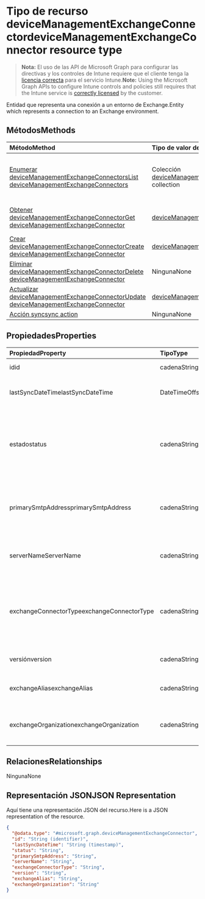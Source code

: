# <a name="devicemanagementexchangeconnector-resource-type"></a><span data-ttu-id="81092-101">Tipo de recurso deviceManagementExchangeConnector</span><span class="sxs-lookup"><span data-stu-id="81092-101">deviceManagementExchangeConnector resource type</span></span>

> <span data-ttu-id="81092-102">**Nota:** El uso de las API de Microsoft Graph para configurar las directivas y los controles de Intune requiere que el cliente tenga la [licencia correcta](https://go.microsoft.com/fwlink/?linkid=839381) para el servicio Intune.</span><span class="sxs-lookup"><span data-stu-id="81092-102">**Note:** Using the Microsoft Graph APIs to configure Intune controls and policies still requires that the Intune service is [correctly licensed](https://go.microsoft.com/fwlink/?linkid=839381) by the customer.</span></span>

<span data-ttu-id="81092-103">Entidad que representa una conexión a un entorno de Exchange.</span><span class="sxs-lookup"><span data-stu-id="81092-103">Entity which represents a connection to an Exchange environment.</span></span>
## <a name="methods"></a><span data-ttu-id="81092-104">Métodos</span><span class="sxs-lookup"><span data-stu-id="81092-104">Methods</span></span>
|<span data-ttu-id="81092-105">Método</span><span class="sxs-lookup"><span data-stu-id="81092-105">Method</span></span>|<span data-ttu-id="81092-106">Tipo de valor devuelto</span><span class="sxs-lookup"><span data-stu-id="81092-106">Return Type</span></span>|<span data-ttu-id="81092-107">Descripción</span><span class="sxs-lookup"><span data-stu-id="81092-107">Description</span></span>|
|:---|:---|:---|
|[<span data-ttu-id="81092-108">Enumerar deviceManagementExchangeConnectors</span><span class="sxs-lookup"><span data-stu-id="81092-108">List deviceManagementExchangeConnectors</span></span>](../api/intune_onboarding_devicemanagementexchangeconnector_list.md)|<span data-ttu-id="81092-109">Colección [deviceManagementExchangeConnector](../resources/intune_onboarding_devicemanagementexchangeconnector.md)</span><span class="sxs-lookup"><span data-stu-id="81092-109">[deviceManagementExchangeConnector](../resources/intune_onboarding_devicemanagementexchangeconnector.md) collection</span></span>|<span data-ttu-id="81092-110">Enumere las propiedades y las relaciones de los objetos [deviceManagementExchangeConnector](../resources/intune_onboarding_devicemanagementexchangeconnector.md).</span><span class="sxs-lookup"><span data-stu-id="81092-110">List properties and relationships of the [deviceManagementExchangeConnector](../resources/intune_onboarding_devicemanagementexchangeconnector.md) objects.</span></span>|
|[<span data-ttu-id="81092-111">Obtener deviceManagementExchangeConnector</span><span class="sxs-lookup"><span data-stu-id="81092-111">Get deviceManagementExchangeConnector</span></span>](../api/intune_onboarding_devicemanagementexchangeconnector_get.md)|[<span data-ttu-id="81092-112">deviceManagementExchangeConnector</span><span class="sxs-lookup"><span data-stu-id="81092-112">deviceManagementExchangeConnector</span></span>](../resources/intune_onboarding_devicemanagementexchangeconnector.md)|<span data-ttu-id="81092-113">Lea las propiedades y las relaciones del objeto [deviceManagementExchangeConnector](../resources/intune_onboarding_devicemanagementexchangeconnector.md).</span><span class="sxs-lookup"><span data-stu-id="81092-113">Read properties and relationships of [plannerTaskDetails](../resources/intune_onboarding_devicemanagementexchangeconnector.md) object.</span></span>|
|[<span data-ttu-id="81092-114">Crear deviceManagementExchangeConnector</span><span class="sxs-lookup"><span data-stu-id="81092-114">Create deviceManagementExchangeConnector</span></span>](../api/intune_onboarding_devicemanagementexchangeconnector_create.md)|[<span data-ttu-id="81092-115">deviceManagementExchangeConnector</span><span class="sxs-lookup"><span data-stu-id="81092-115">deviceManagementExchangeConnector</span></span>](../resources/intune_onboarding_devicemanagementexchangeconnector.md)|<span data-ttu-id="81092-116">Cree un objeto [deviceManagementExchangeConnector](../resources/intune_onboarding_devicemanagementexchangeconnector.md).</span><span class="sxs-lookup"><span data-stu-id="81092-116">Create a new [plannerBucket](../resources/intune_onboarding_devicemanagementexchangeconnector.md) object.</span></span>|
|[<span data-ttu-id="81092-117">Eliminar deviceManagementExchangeConnector</span><span class="sxs-lookup"><span data-stu-id="81092-117">Delete deviceManagementExchangeConnector</span></span>](../api/intune_onboarding_devicemanagementexchangeconnector_delete.md)|<span data-ttu-id="81092-118">Ninguna</span><span class="sxs-lookup"><span data-stu-id="81092-118">None</span></span>|<span data-ttu-id="81092-119">Elimina un [deviceManagementExchangeConnector](../resources/intune_onboarding_devicemanagementexchangeconnector.md).</span><span class="sxs-lookup"><span data-stu-id="81092-119">Deletes a [deviceManagementExchangeConnector](../resources/intune_onboarding_devicemanagementexchangeconnector.md).</span></span>|
|[<span data-ttu-id="81092-120">Actualizar deviceManagementExchangeConnector</span><span class="sxs-lookup"><span data-stu-id="81092-120">Update deviceManagementExchangeConnector</span></span>](../api/intune_onboarding_devicemanagementexchangeconnector_update.md)|[<span data-ttu-id="81092-121">deviceManagementExchangeConnector</span><span class="sxs-lookup"><span data-stu-id="81092-121">deviceManagementExchangeConnector</span></span>](../resources/intune_onboarding_devicemanagementexchangeconnector.md)|<span data-ttu-id="81092-122">Actualice las propiedades de un objeto [deviceManagementExchangeConnector](../resources/intune_onboarding_devicemanagementexchangeconnector.md).</span><span class="sxs-lookup"><span data-stu-id="81092-122">Update the properties of a [calendar](../resources/intune_onboarding_devicemanagementexchangeconnector.md) object.</span></span>|
|[<span data-ttu-id="81092-123">Acción sync</span><span class="sxs-lookup"><span data-stu-id="81092-123">sync action</span></span>](../api/intune_onboarding_devicemanagementexchangeconnector_sync.md)|<span data-ttu-id="81092-124">Ninguna</span><span class="sxs-lookup"><span data-stu-id="81092-124">None</span></span>|<span data-ttu-id="81092-125">Todavía no documentado</span><span class="sxs-lookup"><span data-stu-id="81092-125">Not yet documented</span></span>|

## <a name="properties"></a><span data-ttu-id="81092-126">Propiedades</span><span class="sxs-lookup"><span data-stu-id="81092-126">Properties</span></span>
|<span data-ttu-id="81092-127">Propiedad</span><span class="sxs-lookup"><span data-stu-id="81092-127">Property</span></span>|<span data-ttu-id="81092-128">Tipo</span><span class="sxs-lookup"><span data-stu-id="81092-128">Type</span></span>|<span data-ttu-id="81092-129">Descripción</span><span class="sxs-lookup"><span data-stu-id="81092-129">Description</span></span>|
|:---|:---|:---|
|<span data-ttu-id="81092-130">id</span><span class="sxs-lookup"><span data-stu-id="81092-130">id</span></span>|<span data-ttu-id="81092-131">cadena</span><span class="sxs-lookup"><span data-stu-id="81092-131">String</span></span>|<span data-ttu-id="81092-132">Todavía no documentado</span><span class="sxs-lookup"><span data-stu-id="81092-132">Not yet documented</span></span>|
|<span data-ttu-id="81092-133">lastSyncDateTime</span><span class="sxs-lookup"><span data-stu-id="81092-133">lastSyncDateTime</span></span>|<span data-ttu-id="81092-134">DateTimeOffset</span><span class="sxs-lookup"><span data-stu-id="81092-134">DateTimeOffset</span></span>|<span data-ttu-id="81092-135">Última hora de sincronización para Exchange Connector</span><span class="sxs-lookup"><span data-stu-id="81092-135">Last sync time for the Exchange Connector</span></span>|
|<span data-ttu-id="81092-136">estado</span><span class="sxs-lookup"><span data-stu-id="81092-136">status</span></span>|<span data-ttu-id="81092-137">cadena</span><span class="sxs-lookup"><span data-stu-id="81092-137">String</span></span>|<span data-ttu-id="81092-138">Estado de Exchange Connector Los valores posibles son: `none`, `connectionPending`, `connected` y `disconnected`.</span><span class="sxs-lookup"><span data-stu-id="81092-138">Exchange Connector Status Possible values are: `none`, `connectionPending`, `connected`, `disconnected`.</span></span>|
|<span data-ttu-id="81092-139">primarySmtpAddress</span><span class="sxs-lookup"><span data-stu-id="81092-139">primarySmtpAddress</span></span>|<span data-ttu-id="81092-140">cadena</span><span class="sxs-lookup"><span data-stu-id="81092-140">String</span></span>|<span data-ttu-id="81092-141">Dirección de correo electrónico que se usó para configurar el Exchange Connector de Service To Service.</span><span class="sxs-lookup"><span data-stu-id="81092-141">Email address used to configure the Service To Service Exchange Connector.</span></span>|
|<span data-ttu-id="81092-142">serverName</span><span class="sxs-lookup"><span data-stu-id="81092-142">ServerName</span></span>|<span data-ttu-id="81092-143">cadena</span><span class="sxs-lookup"><span data-stu-id="81092-143">String</span></span>|<span data-ttu-id="81092-144">El nombre del servidor que hospeda el Exchange Connector.</span><span class="sxs-lookup"><span data-stu-id="81092-144">The name of the server hosting the Exchange Connector.</span></span>|
|<span data-ttu-id="81092-145">exchangeConnectorType</span><span class="sxs-lookup"><span data-stu-id="81092-145">exchangeConnectorType</span></span>|<span data-ttu-id="81092-146">cadena</span><span class="sxs-lookup"><span data-stu-id="81092-146">String</span></span>|<span data-ttu-id="81092-147">El tipo de Exchange Connector configurado.</span><span class="sxs-lookup"><span data-stu-id="81092-147">The type of Exchange Connector Configured.</span></span> <span data-ttu-id="81092-148">Los valores posibles son: `onPremises`, `hosted`, `serviceToService` y `dedicated`.</span><span class="sxs-lookup"><span data-stu-id="81092-148">Possible values are: `onPremises`, `hosted`, `serviceToService`, `dedicated`.</span></span>|
|<span data-ttu-id="81092-149">versión</span><span class="sxs-lookup"><span data-stu-id="81092-149">version</span></span>|<span data-ttu-id="81092-150">cadena</span><span class="sxs-lookup"><span data-stu-id="81092-150">String</span></span>|<span data-ttu-id="81092-151">La versión del ExchangeConnectorAgent</span><span class="sxs-lookup"><span data-stu-id="81092-151">The version of the message.</span></span>|
|<span data-ttu-id="81092-152">exchangeAlias</span><span class="sxs-lookup"><span data-stu-id="81092-152">exchangeAlias</span></span>|<span data-ttu-id="81092-153">cadena</span><span class="sxs-lookup"><span data-stu-id="81092-153">String</span></span>|<span data-ttu-id="81092-154">Un alias asignado al servidor de Exchange</span><span class="sxs-lookup"><span data-stu-id="81092-154">An alias assigned to the Exchange server</span></span>|
|<span data-ttu-id="81092-155">exchangeOrganization</span><span class="sxs-lookup"><span data-stu-id="81092-155">exchangeOrganization</span></span>|<span data-ttu-id="81092-156">cadena</span><span class="sxs-lookup"><span data-stu-id="81092-156">String</span></span>|<span data-ttu-id="81092-157">Organización de Exchange al servidor de Exchange</span><span class="sxs-lookup"><span data-stu-id="81092-157">Exchange Organization to the Exchange server</span></span>|

## <a name="relationships"></a><span data-ttu-id="81092-158">Relaciones</span><span class="sxs-lookup"><span data-stu-id="81092-158">Relationships</span></span>
<span data-ttu-id="81092-159">Ninguna</span><span class="sxs-lookup"><span data-stu-id="81092-159">None</span></span>
## <a name="json-representation"></a><span data-ttu-id="81092-160">Representación JSON</span><span class="sxs-lookup"><span data-stu-id="81092-160">JSON Representation</span></span>
<span data-ttu-id="81092-161">Aquí tiene una representación JSON del recurso.</span><span class="sxs-lookup"><span data-stu-id="81092-161">Here is a JSON representation of the resource.</span></span>
<!-- {
  "blockType": "resource",
  "keyProperty": "id",
  "@odata.type": "microsoft.graph.deviceManagementExchangeConnector"
}
-->
``` json
{
  "@odata.type": "#microsoft.graph.deviceManagementExchangeConnector",
  "id": "String (identifier)",
  "lastSyncDateTime": "String (timestamp)",
  "status": "String",
  "primarySmtpAddress": "String",
  "serverName": "String",
  "exchangeConnectorType": "String",
  "version": "String",
  "exchangeAlias": "String",
  "exchangeOrganization": "String"
}
```



